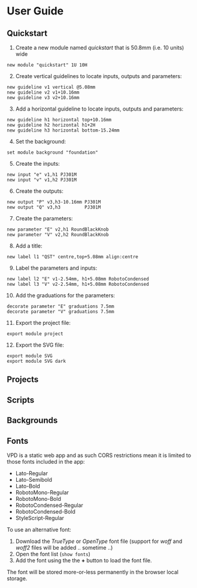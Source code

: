# User Guide

## Quickstart

1. Create a new module named _quickstart_ that is 50.8mm (i.e. 10 units) wide
```
new module "quickstart" 1U 10H
```

2. Create vertical guidelines to locate inputs, outputs and parameters:
```
new guideline v1 vertical @5.08mm
new guideline v2 v1+10.16mm
new guideline v3 v2+10.16mm
```

3. Add a horizontal guideline to locate inputs, outputs and parameters:
```
new guideline h1 horizontal top+10.16mm
new guideline h2 horizontal h1+2H
new guideline h3 horizontal bottom-15.24mm
```

4. Set the background:
```
set module background "foundation"
```

5. Create the inputs:
```
new input "e" v1,h1 PJ301M
new input "v" v1,h2 PJ301M
```

6. Create the outputs:
```
new output "P" v3,h3-10.16mm PJ301M
new output "Q" v3,h3         PJ301M
```

7. Create the parameters:
```
new parameter "E" v2,h1 RoundBlackKnob
new parameter "V" v2,h2 RoundBlackKnob
```

8. Add a title:
```
new label l1 "QST" centre,top+5.08mm align:centre
```

9. Label the parameters and inputs:
```
new label l2 "E" v1-2.54mm, h1+5.08mm RobotoCondensed
new label l3 "V" v2-2.54mm, h1+5.08mm RobotoCondensed
```

10. Add the graduations for the parameters:
```
decorate parameter "E" graduations 7.5mm
decorate parameter "V" graduations 7.5mm
```

11. Export the project file:
```
export module project
```

12. Export the SVG file:
```
export module SVG 
export module SVG dark
```

## Projects

## Scripts

## Backgrounds

## Fonts

VPD is a static web app and as such CORS restrictions mean it is limited to those fonts included in the app:

- Lato-Regular
- Lato-Semibold
- Lato-Bold
- RobotoMono-Regular
- RobotoMono-Bold
- RobotoCondensed-Regular
- RobotoCondensed-Bold
- StyleScript-Regular

To use an alternative font:

1. Download the _TrueType_ or _OpenType_ font file (support for _woff_ and _woff2_ files will be added .. sometime ..)
2. Open the font list (`show fonts`)
3. Add the font using the the **+** button to load the font file.

The font will be stored more-or-less permanently in the browser local storage.

